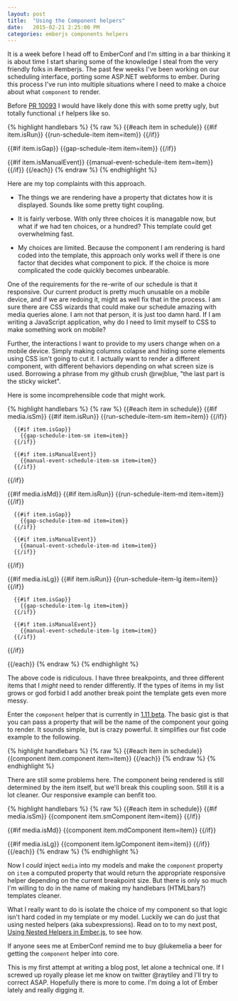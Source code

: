 ```yaml
---
layout: post
title:  "Using the Component helpers"
date:   2015-02-21 2:25:00 PM
categories: emberjs components helpers
---
```


It is a week before I head off to EmberConf and I'm sitting in a bar thinking it is about time I start sharing some of the knowledge I steal from the very friendly folks in #emberjs. The past few weeks I've been working on our scheduling interface, porting some ASP.NET webforms to ember. During this process I've run into multiple situations where I need to make a choice about what `component` to render.

Before [PR 10093](https://github.com/emberjs/ember.js/pull/10093) I would have likely done this with some pretty ugly, but totally functional `if` helpers like so.

{% highlight handlebars %}
{% raw %}
{{#each item in schedule}}
  {{#if item.isRun}}
    {{run-schedule-item item=item}}
  {{/if}}

  {{#if item.isGap}}
    {{gap-schedule-item item=item}}
  {{/if}}

  {{#if item.isManualEvent}}
    {{manual-event-schedule-item item=item}}
  {{/if}}
{{/each}}
{% endraw %}
{% endhighlight %}

Here are my top complaints with this approach.

- The things we are rendering have a property that dictates how it is displayed. Sounds like some pretty tight coupling.

- It is fairly verbose. With only three choices it is managable now, but what if we had ten choices, or a hundred? This template could get overwhelming fast.

- My choices are limited. Because the component I am rendering is hard coded into the template, this approach only works well if there is one factor that decides what component to pick. If the choice is more complicated the code quickly becomes unbearable. 

One of the requirements for the re-write of our schedule is that it responsive. Our current product is pretty much unusable on a mobile device, and if we are redoing it, might as well fix that in the process. I am sure there are CSS wizards that could make our schedule amazing with media queries alone. I am not that person, it is just too damn hard. If I am writing a JavaScript application, why do I need to limit myself to CSS to make something work on mobile?

Further, the interactions I want to provide to my users change when on a mobile device. Simply making columns colapse and hiding some elements using CSS isn't going to cut it. I actually want to render a different component, with different behaviors depending on what screen size is used. Borrowing a phrase from my github crush @rwjblue, "the last part is the sticky wicket".

Here is some incomprehensible code that might work.

{% highlight handlebars %}
{% raw %}
{{#each item in schedule}}
  {{#if media.isSm}}
	  {{#if item.isRun}}
	    {{run-schedule-item-sm item=item}}
	  {{/if}}

	  {{#if item.isGap}}
	    {{gap-schedule-item-sm item=item}}
	  {{/if}}

	  {{#if item.isManualEvent}}
	    {{manual-event-schedule-item-sm item=item}}
	  {{/if}}
  {{/if}}

  {{#if media.isMd}}
	  {{#if item.isRun}}
	    {{run-schedule-item-md item=item}}
	  {{/if}}

	  {{#if item.isGap}}
	    {{gap-schedule-item-md item=item}}
	  {{/if}}

	  {{#if item.isManualEvent}}
	    {{manual-event-schedule-item-md item=item}}
	  {{/if}}
  {{/if}}

  {{#if media.isLg}}
	  {{#if item.isRun}}
	    {{run-schedule-item-lg item=item}}
	  {{/if}}

	  {{#if item.isGap}}
	    {{gap-schedule-item-lg item=item}}
	  {{/if}}

	  {{#if item.isManualEvent}}
	    {{manual-event-schedule-item-lg item=item}}
	  {{/if}}
  {{/if}}

{{/each}}
{% endraw %}
{% endhighlight %}

The above code is ridiculous. I have three breakpoints, and three different items that I *might* need to render differently. If the types of items in my list grows or god forbid I add another break point the template gets even more messy. 

Enter the `component` helper that is currently in [1.11 beta](http://emberjs.com/builds/#/beta). The basic gist is that you can pass a property that will be the name of the component your going to render. It sounds simple, but is crazy powerful. It simplifies our fist code example to the following.

{% highlight handlebars %}
{% raw %}
{{#each item in schedule}}
  {{component item.component item=item}}
{{/each}}
{% endraw %}
{% endhighlight %}

There are still some problems here. The component being rendered is still determined by the item itself, but we'll break this coupling soon. Still it is a lot cleaner. Our responsive example can benfit too.

{% highlight handlebars %}
{% raw %}
{{#each item in schedule}}
  {{#if media.isSm}}
    {{component item.smComponent item=item}}
  {{/if}}

  {{#if media.isMd}}
    {{component item.mdComponent item=item}}
  {{/if}}

  {{#if media.isLg}}
    {{component item.lgComponent item=item}}
  {{/if}}
{{/each}}
{% endraw %}
{% endhighlight %}

Now I *could* inject `media` into my models and make the `component` property on `item` a computed property that would return the appropriate responsive helper depending on the current breakpoint size. But there is only so much I'm willing to do in the name of making my handlebars (HTMLbars?) templates cleaner.

What I really want to do is isolate the choice of my component so that logic isn't hard coded in my template or my model. Luckily we can do just that using nested helpers (aka subexpressions). Read on to to my next post, [Using Nested Helpers in Ember.js](/posts/handlebars-sub-expresions-aka-nested-helpers), to see how.

If anyone sees me at EmberConf remind me to buy @lukemelia a beer for getting the `component` helper into core.

This is my first attempt at writing a blog post, let alone a technical one. If I screwed up royally please let me know on twitter @raytiley and I'll try to correct ASAP. Hopefully there is more to come. I'm doing a lot of Ember lately and really digging it.